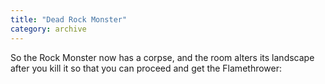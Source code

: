```yaml
---
title: "Dead Rock Monster"
category: archive
---
```

So the Rock Monster now has a corpse, and the room alters its landscape after you kill it so that you can proceed and get the Flamethrower: